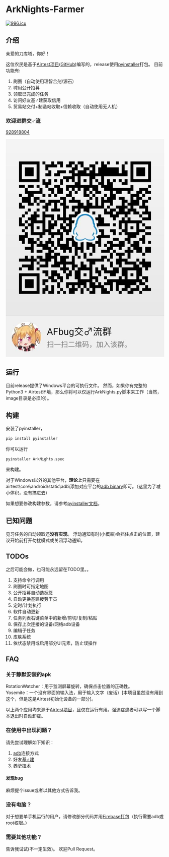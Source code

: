 # ArkNights-Farmer
[![996.icu](https://img.shields.io/badge/link-996.icu-red.svg)](https://996.icu)

## 介绍

亲爱的刀库塔，你好！

这位农民是基于[Airtest项目](https://airtest.netease.com/)([GitHub](https://github.com/AirtestProject/Airtest))编写的，release使用[pyinstaller](https://www.pyinstaller.org/)打包。
目前功能有:

1. 刷图（自动使用理智合剂/源石）
2. 聘用公开招募
3. 领取已完成的任务
4. 访问好友基♂建获取信用
5. 贸易站交付+制造站收取+信赖收取（自动使用无人机）

### 欢迎进群交♂流

[928918804](https://jq.qq.com/?_wv=1027&k=5TUmy9F)

![qq_group_qr](https://github.com/Treetreewu/ArkNights-Farmer/raw/master/image/gui/qqgroup_qr.jpg)

## 运行

目前release提供了Windows平台的可执行文件。
然而，如果你有完整的Python3 + Airtest环境，那么你将可以仅运行ArkNights.py脚本来工作（当然，image目录是必须的）。

## 构建

安装了pyinstaller，

```sh
pip install pyinstaller
```

你可以运行

```sh
pyinstaller ArkNights.spec
```

来构建。

对于Windows以外的其他平台，**理论上**只需要在airtest\core\android\static\adb\添加对应平台的[adb binary](https://github.com/AirtestProject/Airtest/tree/master/airtest/core/android/static/adb)即可。（这里为了减小体积，没有搞进去）

如果想要修改构建参数，请参考[pyinstaller文档](https://www.pyinstaller.org/documentation.html)。

## 已知问题

见习任务的自动领取还**没有实现**。
浮动通知有时(小概率)会挡住点击的位置，建议开始前打开勿扰模式或关闭浮动通知。

## TODOs

之后可能会做，也可能永远留在TODO里。。

1. 支持命令行调用
2. 刷图时可指定地图
3. 公开招募自动[选标签](http://wiki.joyme.com/arknights/%E5%B9%B2%E5%91%98%E6%95%B0%E6%8D%AE%E8%A1%A8)
4. 自动更换基建疲劳干员
5. 定时/计划执行
6. 软件自动更新
7. 任务列表右键菜单中的新增/剪切/复制/粘贴
8. 保存上次连接的设备/网络adb设备
9. 编辑子任务
10. 皮肤系统
11. 依状态禁用或启用部分UI元素，防止误操作

## FAQ

### 关于静默安装的apk

RotationWatcher：用于监测屏幕旋转，确保点击位置的正确性。  
Yosemite：一个没有界面的输入法，用于输入文字（废话）[本项目虽然没有用到这个，但是这是Airtest初始化设备的一部分]。

以上两个应用均来源于[Airtest项目](https://airtest.netease.com/)，且仅在运行有用。强迫症患者可以写一个脚本退出时自动卸载。

### 在使用中出现问题？

请先尝试理解如下知识：

1. [adb](https://developer.android.com/studio/command-line/adb?hl=zh-cn)连接方式
2. 好友[基♂建](http://wiki.joyme.com/arknights/%E5%9F%BA%E5%BB%BA)
3. [~~养驴技术~~](https://item.jd.com/39923508902.html)

#### 发现bug

麻烦提个issue或者以其他方式告诉我。



### 没有电脑？

对于想要单手机运行的用户，请修改部分代码并用[Firebase打包](https://airtest.netease.com/docs/docs_AirtestIDE-zh_CN/8_plugins/1_firebase.html)（执行需要adb或root权限。）

### 需要其他功能？

告诉我试试(不一定生效)。
欢迎Pull Request。


